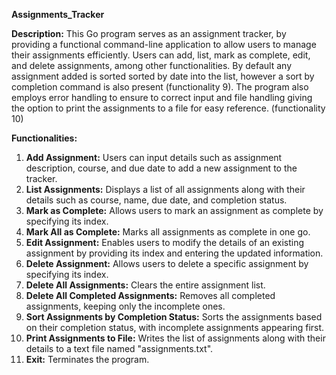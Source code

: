 **Assignments_Tracker**

**Description:**
This Go program serves as an assignment tracker, by providing a functional command-line application to allow users to manage their assignments efficiently.  Users can add, list,  mark as complete, edit, and delete assignments, among other functionalities. By default any assignment added is sorted sorted by date into the list, however a sort by completion command is also present (functionality 9). The program also employs error handling to ensure to correct input and file handling giving the option to print the assignments to a file for easy reference. (functionality 10)

**Functionalities:**
1. **Add Assignment:** Users can input details such as assignment description, course, and due date to add a new assignment to the tracker.
2. **List Assignments:** Displays a list of all assignments along with their details such as course, name, due date, and completion status.
3. **Mark as Complete:** Allows users to mark an assignment as complete by specifying its index.
4. **Mark All as Complete:** Marks all assignments as complete in one go.
5. **Edit Assignment:** Enables users to modify the details of an existing assignment by providing its index and entering the updated information.
6. **Delete Assignment:** Allows users to delete a specific assignment by specifying its index.
7. **Delete All Assignments:** Clears the entire assignment list.
8. **Delete All Completed Assignments:** Removes all completed assignments, keeping only the incomplete ones.
9. **Sort Assignments by Completion Status:** Sorts the assignments based on their completion status, with incomplete assignments appearing first.
10. **Print Assignments to File:** Writes the list of assignments along with their details to a text file named "assignments.txt".
11. **Exit:** Terminates the program.

